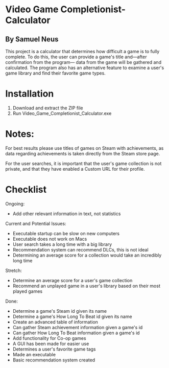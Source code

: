 # Video Game Completionist-Calculator
## By Samuel Neus

This project is a calculator that determines how difficult a game is to fully complete.
To do this, the user can provide a game's title and—after confirmation from the program—
data from the game will be gathered and calculated. The program also has an alternative
feature to examine a user's game library and find their favorite game types.

# Installation
1. Download and extract the ZIP file
2. Run Video_Game_Completionist_Calculator.exe

# Notes:
For best results please use titles of games on Steam with achievements,
as data regarding achievements is taken directly from the Steam store page.

For the user searches, it is important that the user's game collection is
not private, and that they have enabled a Custom URL for their profile.

# Checklist
Ongoing:
* Add other relevant information in text, not statistics

Current and Potential Issues:
* Executable startup can be slow on new computers
* Executable does not work on Macs
* User search takes a long time with a big library
* Recommendation system can recommend DLCs, this is not ideal
* Determining an average score for a collection would take an incredibly long time

Stretch:
* Determine an average score for a user's game collection
* Recommend an unplayed game in a user's library based on their most played games

Done:
* Determine a game's Steam id given its name
* Determine a game's How Long To Beat id given its name
* Create an advanced table of information
* Can gather Steam achievement information given a game's id
* Can gather How Long To Beat information given a game's id
* Add functionality for Co-op games
* A GUI has been made for easier use
* Determines a user's favorite game tags
* Made an executable
* Basic recommendation system created